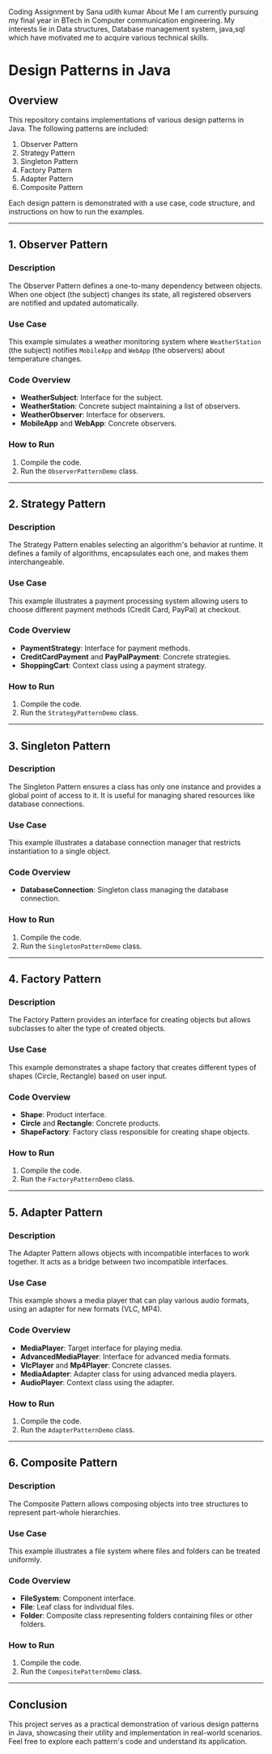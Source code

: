 Coding Assignment by Sana udith kumar About Me I am currently pursuing my final year in BTech in Computer communication engineering. My interests lie in Data structures, Database management system, java,sql which have motivated me to acquire various technical skills.
# Design Patterns in Java

## Overview
This repository contains implementations of various design patterns in Java. The following patterns are included:

1. Observer Pattern
2. Strategy Pattern
3. Singleton Pattern
4. Factory Pattern
5. Adapter Pattern
6. Composite Pattern

Each design pattern is demonstrated with a use case, code structure, and instructions on how to run the examples.

---

## 1. Observer Pattern

### Description
The Observer Pattern defines a one-to-many dependency between objects. When one object (the subject) changes its state, all registered observers are notified and updated automatically.

### Use Case
This example simulates a weather monitoring system where `WeatherStation` (the subject) notifies `MobileApp` and `WebApp` (the observers) about temperature changes.

### Code Overview
- **WeatherSubject**: Interface for the subject.
- **WeatherStation**: Concrete subject maintaining a list of observers.
- **WeatherObserver**: Interface for observers.
- **MobileApp** and **WebApp**: Concrete observers.

### How to Run
1. Compile the code.
2. Run the `ObserverPatternDemo` class.

---

## 2. Strategy Pattern

### Description
The Strategy Pattern enables selecting an algorithm's behavior at runtime. It defines a family of algorithms, encapsulates each one, and makes them interchangeable.

### Use Case
This example illustrates a payment processing system allowing users to choose different payment methods (Credit Card, PayPal) at checkout.

### Code Overview
- **PaymentStrategy**: Interface for payment methods.
- **CreditCardPayment** and **PayPalPayment**: Concrete strategies.
- **ShoppingCart**: Context class using a payment strategy.

### How to Run
1. Compile the code.
2. Run the `StrategyPatternDemo` class.

---

## 3. Singleton Pattern

### Description
The Singleton Pattern ensures a class has only one instance and provides a global point of access to it. It is useful for managing shared resources like database connections.

### Use Case
This example illustrates a database connection manager that restricts instantiation to a single object.

### Code Overview
- **DatabaseConnection**: Singleton class managing the database connection.

### How to Run
1. Compile the code.
2. Run the `SingletonPatternDemo` class.

---

## 4. Factory Pattern

### Description
The Factory Pattern provides an interface for creating objects but allows subclasses to alter the type of created objects.

### Use Case
This example demonstrates a shape factory that creates different types of shapes (Circle, Rectangle) based on user input.

### Code Overview
- **Shape**: Product interface.
- **Circle** and **Rectangle**: Concrete products.
- **ShapeFactory**: Factory class responsible for creating shape objects.

### How to Run
1. Compile the code.
2. Run the `FactoryPatternDemo` class.

---

## 5. Adapter Pattern

### Description
The Adapter Pattern allows objects with incompatible interfaces to work together. It acts as a bridge between two incompatible interfaces.

### Use Case
This example shows a media player that can play various audio formats, using an adapter for new formats (VLC, MP4).

### Code Overview
- **MediaPlayer**: Target interface for playing media.
- **AdvancedMediaPlayer**: Interface for advanced media formats.
- **VlcPlayer** and **Mp4Player**: Concrete classes.
- **MediaAdapter**: Adapter class for using advanced media players.
- **AudioPlayer**: Context class using the adapter.

### How to Run
1. Compile the code.
2. Run the `AdapterPatternDemo` class.

---

## 6. Composite Pattern

### Description
The Composite Pattern allows composing objects into tree structures to represent part-whole hierarchies.

### Use Case
This example illustrates a file system where files and folders can be treated uniformly.

### Code Overview
- **FileSystem**: Component interface.
- **File**: Leaf class for individual files.
- **Folder**: Composite class representing folders containing files or other folders.

### How to Run
1. Compile the code.
2. Run the `CompositePatternDemo` class.

---

## Conclusion
This project serves as a practical demonstration of various design patterns in Java, showcasing their utility and implementation in real-world scenarios. Feel free to explore each pattern's code and understand its application.
